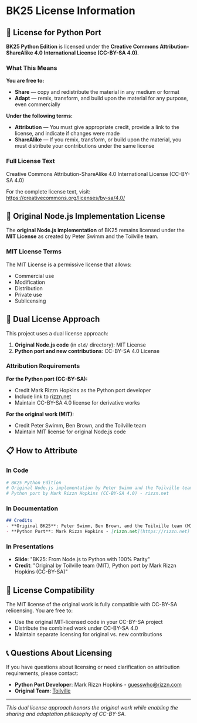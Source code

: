 # BK25 License Information

## 📜 License for Python Port

**BK25 Python Edition** is licensed under the **Creative Commons Attribution-ShareAlike 4.0 International License (CC-BY-SA 4.0)**.

### What This Means

**You are free to:**
- **Share** — copy and redistribute the material in any medium or format
- **Adapt** — remix, transform, and build upon the material for any purpose, even commercially

**Under the following terms:**
- **Attribution** — You must give appropriate credit, provide a link to the license, and indicate if changes were made
- **ShareAlike** — If you remix, transform, or build upon the material, you must distribute your contributions under the same license

### Full License Text

Creative Commons Attribution-ShareAlike 4.0 International License (CC-BY-SA 4.0)

For the complete license text, visit: https://creativecommons.org/licenses/by-sa/4.0/

## 📜 Original Node.js Implementation License

The **original Node.js implementation** of BK25 remains licensed under the **MIT License** as created by Peter Swimm and the Toilville team.

### MIT License Terms

The MIT License is a permissive license that allows:
- Commercial use
- Modification
- Distribution
- Private use
- Sublicensing

## 🔄 Dual License Approach

This project uses a dual license approach:

1. **Original Node.js code** (in `old/` directory): MIT License
2. **Python port and new contributions**: CC-BY-SA 4.0 License

### Attribution Requirements

**For the Python port (CC-BY-SA):**
- Credit Mark Rizzn Hopkins as the Python port developer
- Include link to [rizzn.net](https://rizzn.net)
- Maintain CC-BY-SA 4.0 license for derivative works

**For the original work (MIT):**
- Credit Peter Swimm, Ben Brown, and the Toilville team
- Maintain MIT license for original Node.js code

## 📋 How to Attribute

### In Code
```python
# BK25 Python Edition
# Original Node.js implementation by Peter Swimm and the Toilville team (MIT License)
# Python port by Mark Rizzn Hopkins (CC-BY-SA 4.0) - rizzn.net
```

### In Documentation
```markdown
## Credits
- **Original BK25**: Peter Swimm, Ben Brown, and the Toilville team (MIT License)
- **Python Port**: Mark Rizzn Hopkins - [rizzn.net](https://rizzn.net) (CC-BY-SA 4.0)
```

### In Presentations
- **Slide**: "BK25: From Node.js to Python with 100% Parity"
- **Credit**: "Original by Toilville team (MIT), Python port by Mark Rizzn Hopkins (CC-BY-SA)"

## 🤝 License Compatibility

The MIT license of the original work is fully compatible with CC-BY-SA relicensing. You are free to:

- Use the original MIT-licensed code in your CC-BY-SA project
- Distribute the combined work under CC-BY-SA 4.0
- Maintain separate licensing for original vs. new contributions

## 📞 Questions About Licensing

If you have questions about licensing or need clarification on attribution requirements, please contact:

- **Python Port Developer**: Mark Rizzn Hopkins - [guesswho@rizzn.com](mailto:guesswho@rizzn.com)
- **Original Team**: [Toilville](https://toilville.com)

---

*This dual license approach honors the original work while enabling the sharing and adaptation philosophy of CC-BY-SA.*
